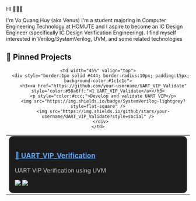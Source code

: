 HI 👋👋👋

<a>I'm Vo Quang Huy (aka Venus)</a>
<a>I'm a student majoring in Computer Engineering Technology at HCMUTE and I aspire to become an IC Design Engineer (specifically IC Design Verification Engineering).</a> 
<a>I find myself interested in Verilog/SystemVerilog, UVM, and some related technologies</a>

## 📌 Pinned Projects

<div align="center">

<table>
  <tr>
    <td width="45%" valign="top">
      <div style="border:1px solid #444; border-radius:10px; padding:15px; background-color:#1c1c1c">
        <h3><a href="https://github.com/your-username/UART_VIP_Verification" style="color:#58a6ff;">🚉 UART_VIP_Verification</a></h3>
        <p style="color:#ccc;">UART VIP Verification using UVM</p>
        <img src="https://img.shields.io/badge/SystemVerilog-lightgrey?style=flat-square" />
        <img src="https://img.shields.io/github/stars/your-username/UART_VIP_Verification?style=social" />
      </div>
    </td>

    <td width="45%" valign="top">
      <div style="border:1px solid #444; border-radius:10px; padding:15px; background-color:#1c1c1c">
        <h3><a href="https://github.com/your-username/UART_VIP_Validate" style="color:#58a6ff;">🧪 UART_VIP_Validate</a></h3>
        <p style="color:#ccc;">Develop and validate UART VIP</p>
        <img src="https://img.shields.io/badge/SystemVerilog-lightgrey?style=flat-square" />
        <img src="https://img.shields.io/github/stars/your-username/UART_VIP_Validate?style=social" />
      </div>
    </td>
  </tr>
</table>

</div>
